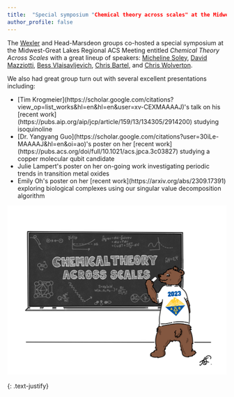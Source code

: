 ```yaml
---
title:  "Special symposium "Chemical theory across scales" at the Midwest-Great Lakes Regional ACS meeting"
author_profile: false
---
```


The [Wexler](https://wexlergroup.github.io/) and Head-Marsdeon groups co-hosted a special symposium at the Midwest-Great Lakes Regional ACS Meeting entitled <em> Chemical Theory Across Scales </em> with a great lineup of speakers:
[Micheline Soley](https://sites.google.com/site/michelinesoley/), [David Mazziotti](https://mazziotti.uchicago.edu/), [Bess Vlaisavljevich](https://usdchemistry.com/vlaisavljevich/), [Chris Bartel](https://bartel.cems.umn.edu/), and [Chris Wolverton](https://sites.google.com/site/wolvertonresearchgroup/).

We also had great group turn out with several excellent presentations including:
 <ul>
  <li>[Tim Krogmeier](https://scholar.google.com/citations?view_op=list_works&hl=en&hl=en&user=xv-CEXMAAAAJ)'s talk on his [recent work](https://pubs.aip.org/aip/jcp/article/159/13/134305/2914200) studying isoquinoline</li>
  <li>[Dr. Yangyang Guo](https://scholar.google.com/citations?user=30iLe-MAAAAJ&hl=en&oi=ao)'s poster on her [recent work](https://pubs.acs.org/doi/full/10.1021/acs.jpca.3c03827) studying a copper molecular qubit candidate </li>
  <li>Julie Lampert's poster on her on-going work investigating periodic trends in transition metal oxides </li>
  <li>Emily Oh's poster on her [recent work](https://arxiv.org/abs/2309.17391) exploring biological complexes using our singular value decomposition algorithm </li>
</ul> 

 <img src="/assets/images/chem-theory-acs.png" alt="">
 
{: .text-justify}
